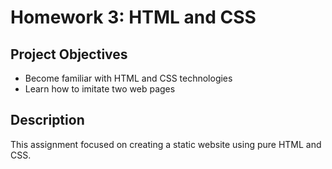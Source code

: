 # Homework 3: HTML and CSS

## Project Objectives 
- Become familiar with HTML and CSS technologies
- Learn how to imitate two web pages

## Description
This assignment focused on creating a static website using pure HTML and CSS.
